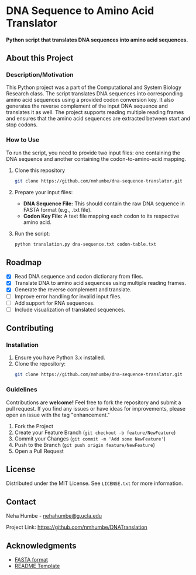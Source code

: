 # DNA Sequence to Amino Acid Translator

#### Python script that translates DNA sequences into amino acid sequences.

## About this Project

### Description/Motivation
This Python project was a part of the Computational and System Biology Research class. The script translates DNA sequences into corresponding amino acid sequences using a provided codon conversion key. It also generates the reverse complement of the input DNA sequence and translates it as well. The project supports reading multiple reading frames and ensures that the amino acid sequences are extracted between start and stop codons.

### How to Use
To run the script, you need to provide two input files: one containing the DNA sequence and another containing the codon-to-amino-acid mapping.
1. Clone this repository
   ```sh
   git clone https://github.com/nmhumbe/dna-sequence-translator.git
   ```
2. Prepare your input files:
   - **DNA Sequence File:** This should contain the raw DNA sequence in FASTA format (e.g., .txt file).
   - **Codon Key File:** A text file mapping each codon to its respective amino acid.
     
3. Run the script:
   ```sh
   python translation.py dna-sequence.txt codon-table.txt
   ```
<!-- ROADMAP -->

## Roadmap
- [X] Read DNA sequence and codon dictionary from files.
- [X] Translate DNA to amino acid sequences using multiple reading frames.
- [X] Generate the reverse complement and translate.
- [ ] Improve error handling for invalid input files.
- [ ] Add support for RNA sequences.
- [ ] Include visualization of translated sequences.

## Contributing
### Installation
1. Ensure you have Python 3.x installed.
2. Clone the repository:
   ```sh
   git clone https://github.com/nmhumbe/dna-sequence-translator.git
   ```
### Guidelines
Contributions are **welcome!** Feel free to fork the repository and submit a pull request. If you find any issues or have ideas for improvements, please open an issue with the tag "enhancement."

1. Fork the Project
2. Create your Feature Branch (`git checkout -b feature/NewFeature`)
3. Commit your Changes (`git commit -m 'Add some NewFeature'`)
4. Push to the Branch (`git push origin feature/NewFeature`)
5. Open a Pull Request
   

<!-- LICENSE -->
## License
Distributed under the MIT License. See `LICENSE.txt` for more information.

<!-- CONTACT -->
## Contact

Neha Humbe - nehahumbe@g.ucla.edu

Project Link: https://github.com/nmhumbe/DNATranslation


<!-- ACKNOWLEDGMENTS -->
## Acknowledgments
* [FASTA format](https://en.wikipedia.org/wiki/FASTA_format)
* [README Template](https://github.com/othneildrew/Best-README-Template)
  
